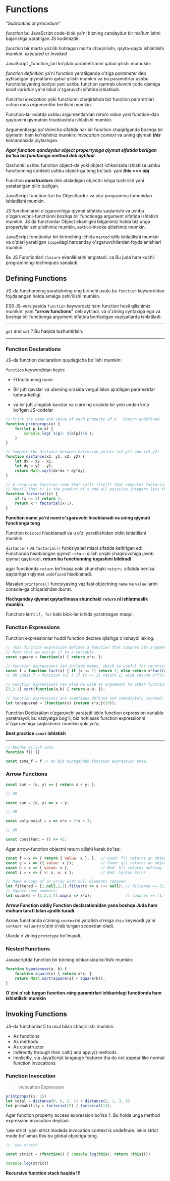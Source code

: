 # Functions

"_Subroutins_ or _procedure_"

_function_ bu JavaScript code-blok ya'ni bizning candaydur bir ma'lum ishni bajarishga qaratilgan JS kodimizdir.

_function_ bir marta yozilib hohlagan marta chaqirilishi, qayta-qayta ishlatilishi mumkin: _executed_ or _invoked_

JavaScript _function_lari ko'plab parametrlarini qabul qilishi mumukin: 

_function definition_ ya'ni function yaratilganda o'ziga _parameter_ deb aytiladigan qiymatlarni qabul qilishi mumkin va bu parametrlar ushbu functionsiyaning bodysi yani ushbu function qamrab oluvchi code qismiga _local variable_ ya'ni lokal o'zgaruvchi sifatida ishlatiladi.

_Function invocation_ yoki functionni chaqirishda biz function paramtrlari uchun mos _argumentlar_ berilishi mumkin.

Function-lar odatda ushbu argumentlardan _return value_ yoki function-dan qaytuvchi qiymatnio hisoblashda ishlatishi mumkin.

Argumentlarga qo'shimcha sifatida har bir function chaqirlganda boshqa bir qiymatni ham ko'rishimiz mumkin: _invocation context_ va uning qiymati **_this_** komandasida joylashgan.


**_Agar function qandaydur object propertysiga qiymat sifatida berilgan bo'lsa bu functionga method deb aytiladi_**

Qachonki ushbu function object-da yoki object ichkarisida ishlatilsa ushbu functionning contexti ushbu object-ga teng bo'ladi. yani **_this === obj_**

Function **_constructors_** deb ataladigan objectni ishga tushirish yani yaratadigan qilib tuzilgan.

JavaScript function-lari bu Objectlardur va ular programma tomonidan ishlatilishi mumkin. 

JS functionlarini o'zgaruvchiga qiymat sifatida saqlanishi va ushbu o'zgaruvchni-functionni boshqa bir functionga argument sifatida ishlatish mumkin. JS da functionlar Object ekanligini bilganimiz holda biz unga propertylar set qilsihimiz mumkin, `method`-invoke qilishimiz mumkin.

JavaScript functionlar bir biriniching ichida `nested` qilib ishlatilishi mumkin va o'zlari yaratilgan `scope`dagi harqanday o'zgaruvchilardan foydalanishlari mumkin.

Bu JS Functionlari `Closure` ekanliklarini anglatadi. va Bu juda ham kuchli programming-techniques sanaladi.

## Defining Functions

JS-da functionning yaratishning eng birinchi usulu bu `function` keywordidan foydalangan holda amalga oshirilishi mumkin. 

ES6 JS-versiyasida `function` keywordsiz ham function hosil qilishimiz mumkin: yani **"arrow functions"** deb aytiladi. va o'zining syntaxiga ega va boshqa bir functionga argument sifatida beriladigan vaziyatlarda ishlatiladi.

---

 `get` and `set` ? Bu haqida tushuntirlsin.

---


### Function Declarations

JS-da function declaration quydagicha bo'lishi mumkin: 

`function` keywordidan keyin:

- FUnctionning nomi

- Bir juft qavslar va ularning orasida vergul bilan ajratilgan parametrlar ketma-ketligi

- va bir juft Jingalak kavslar va ularning orasida bir yoki undan ko'p bo'lgan JS-codelar

```javascript
// Print the name and value of each property of o.  Return undefined.
function printprops(o) {
    for(let p in o) {
        console.log(`${p}: ${o[p]}\n`);
    }
}

// Compute the distance between Cartesian points (x1,y1) and (x2,y2).
function distance(x1, y1, x2, y2) {
    let dx = x2 - x1;
    let dy = y2 - y1;
    return Math.sqrt(dx*dx + dy*dy);
}

// A recursive function (one that calls itself) that computes factorials
// Recall that x! is the product of x and all positive integers less than it.
function factorial(x) {
    if (x <= 1) return 1;
    return x * factorial(x-1);
}
```


**Function name ya'ni nomi o'zgaruvchi hisoblanadi va uning qiymati functionga teng**

Function `hoisted` hisoblanadi va u o'zi yaratilishidan oldin ishlatilishi mumkin. 


`distance()` va `factorial()` funksiyalari misol sifatida keltirlgan edi. 
Functionda hisoblangan qiymat `return` qilish orqali chaqiruvchiga javob qiymat qaytaradi, **return bu functionning tugashini bildiradi**

agar functionda `return` bo'lmasa yoki shunchaki `return;` sifatida berilsa qaytarilgan qiymat `undefined` hisoblanadi.

Masalan `printpros()` funcsiyasing vazifasi objectning `name` va `value` larini console-ga chiqarishdan iborat.

**Hechqanday qiymat qaytarilmasa shunchaki `return` ni ishlatmaslik mumkin.**

Function-larni `if, for` kabi blok-lar ichida yaratmagan maqul.

### Function Expressions

Function expressionlar huddi function declare qilsihga o'xshaydi leking.

```javascript
// This function expression defines a function that squares its argument.
// Note that we assign it to a variable
const square = function(x) { return x*x; };

// Function expressions can include names, which is useful for recursion.
const f = function fact(x) { if (x <= 1) return 1; else return x*fact(x-1); };
// OR const f = function (x) { if (x <= 1) return 1; else return x*f(x-1); };

// Function expressions can also be used as arguments to other functions:
[3,2,1].sort(function(a,b) { return a-b; });

// Function expressions are sometimes defined and immediately invoked:
let tensquared = (function(x) {return x*x;}(10));
```

Function Declaration o'zgaruvchi yaratadi lekin function expression variable yaratmaydi, bu vaziyatga bog'li, biz hohlasak function expressionni o'zgaruvchiga saqlashimiz mumkin yoki yo'q.

**Best practice `const` ishlatish**

---

```javascript
// Bunday qilish xato
function f() {}

const some_f = f // bu biz kuntgandek function expression emas;
```

### Arrow Functions

```javascript
const sum = (x, y) => { return x + y; };

// OR

const sum = (x, y) => x + y;

// OR

const polynomial = x => x*x + 2*x + 3;

// OR

const constFunc = () => 42;
```

Agar arrow-function objectni return qilishi kerak bo'lsa:

```javascript
const f = x => { return { value: x }; };  // Good: f() returns an object
const g = x => ({ value: x });            // Good: g() returns an object
const h = x => { value: x };              // Bad: h() returns nothing
const i = x => { v: x, w: x };            // Bad: Syntax Error
```


```javascript
// Make a copy of an array with null elements removed.
let filtered = [1,null,2,3].filter(x => x !== null); // filtered == [1,2,3]
// Square some numbers:
let squares = [1,2,3,4].map(x => x*x);               // squares == [1,4,9,16]
```


**Arrow Function oddiy Function declarationidan yana boshqa Juda ham muhum tarafi bilan ajralib turadi.**

Arrow functionda o'zining `context`ni yaratish o'rniga `this` keywordi ya'ni `context value`-ni o'zini o'rab turgan scopedan  oladi.

Ularda o'zining `prototype` bo'lmaydi.

### Nested Functions

Javascriptda function bir birining ichkarisida bo'lishi mumkin: 

```javascript
function hypotenuse(a, b) {
    function square(x) { return x*x; }
    return Math.sqrt(square(a) + square(b));
}
```

**O'zini o'rab turgan function-ning paramtrlari ichkaridagi functionda ham ishlatilishi mumkin**

## Invoking Functions

JS-da functionlar 5 ta usul bilan chaqirilishi mumkin:

- As functions
- As methods
- As constructor
- Indirectly through their call() and apply() methods
- Implicitly, via JavaScript langauge features tha do not appear like normal function invocations

### Function Invocation

> Invocation Expression
```javascript
printprops({x: 1})
let total = distance(0, 0, 2, 1) + distance(2, 1, 3, 5)
let probability = factorial(5) / factorial(13);
```

Agar function property access expression bo'lsa ?. Bu holda unga method expression invocation deyiladi.

'use strict' yani strict modeda invocation context is undefinde. lekin strict mode bo'lamas this bu global objectga teng.

```javascript
// 'use strict'

const strict = (function() { console.log(this); return !this}())

console.log(strict)
```


**Recursive function stack haqida !!!**